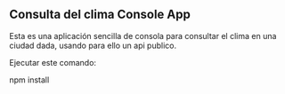 ## Consulta del clima Console App

Esta es una aplicación sencilla de consola para consultar el clima en una ciudad dada, usando para ello un api publico.

Ejecutar este comando:

npm install
